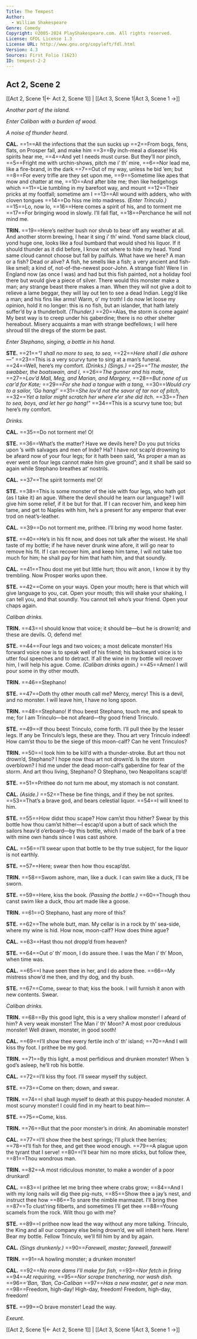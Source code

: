 ```yaml
---
Title: The Tempest
Author: 
  - William Shakespeare
Genre: Comedy
Copyright: ©2005-2024 PlayShakespeare.com. All rights reserved.
License: GFDL License 1.3
License URL: http://www.gnu.org/copyleft/fdl.html
Version: 4.3
Sources: First Folio (1623)
ID: tempest-2-2
---
```


## Act 2, Scene 2
[[Act 2, Scene 1|← Act 2, Scene 1]] | [[Act 3, Scene 1|Act 3, Scene 1 →]]

*Another part of the island.*

*Enter Caliban with a burden of wood.*

*A noise of thunder heard.*

**CAL.**
==1==All the infections that the sun sucks up
==2==From bogs, fens, flats, on Prosper fall, and make him
==3==By inch-meal a disease! His spirits hear me,
==4==And yet I needs must curse. But they’ll nor pinch,
==5==Fright me with urchin-shows, pitch me i’ th’ mire,
==6==Nor lead me, like a fire-brand, in the dark
==7==Out of my way, unless he bid ’em; but
==8==For every trifle are they set upon me,
==9==Sometime like apes that mow and chatter at me,
==10==And after bite me; then like hedgehogs which
==11==Lie tumbling in my barefoot way, and mount
==12==Their pricks at my footfall; sometime am I
==13==All wound with adders, who with cloven tongues
==14==Do hiss me into madness.
*(Enter Trinculo.)*
==15==Lo, now lo,
==16==Here comes a spirit of his, and to torment me
==17==For bringing wood in slowly. I’ll fall flat,
==18==Perchance he will not mind me.

**TRIN.**
==19==Here’s neither bush nor shrub to bear off any weather at all. And another storm brewing, I hear it sing i’ th’ wind. Yond same black cloud, yond huge one, looks like a foul bumbard that would shed his liquor. If it should thunder as it did before, I know not where to hide my head. Yond same cloud cannot choose but fall by pailfuls. What have we here? A man or a fish? Dead or alive? A fish, he smells like a fish; a very ancient and fish-like smell; a kind of, not-of-the-newest poor-John. A strange fish! Were I in England now (as once I was) and had but this fish painted, not a holiday fool there but would give a piece of silver. There would this monster make a man; any strange beast there makes a man. When they will not give a doit to relieve a lame beggar, they will lay out ten to see a dead Indian. Legg’d like a man; and his fins like arms! Warm, o’ my troth! I do now let loose my opinion, hold it no longer: this is no fish, but an islander, that hath lately suffer’d by a thunderbolt.
*(Thunder.)*
==20==Alas, the storm is come again! My best way is to creep under his gaberdine; there is no other shelter hereabout. Misery acquaints a man with strange bedfellows; I will here shroud till the dregs of the storm be past.

*Enter Stephano, singing, a bottle in his hand.*

**STE.**
==21==*“I shall no more to sea, to sea,*
==22==*Here shall I die ashore—”*
==23==This is a very scurvy tune to sing at a man’s funeral.
==24==Well, here’s my comfort.
*(Drinks.)*
*(Sings.)*
==25==*“The master, the swabber, the boatswain, and I,*
==26==*The gunner and his mate,*
==27==*Lov’d Mall, Meg, and Marian, and Margery,*
==28==*But none of us car’d for Kate;*
==29==*For she had a tongue with a tang,*
==30==*Would cry to a sailor, ‘Go hang!’*
==31==*She lov’d not the savor of tar nor of pitch,*
==32==*Yet a tailor might scratch her where e’er she did itch.*
==33==*Then to sea, boys, and let her go hang!”*
==34==This is a scurvy tune too; but here’s my comfort.

*Drinks.*

**CAL.**
==35==Do not torment me! O!

**STE.**
==36==What’s the matter? Have we devils here? Do you put tricks upon ’s with salvages and men of Inde? Ha? I have not scap’d drowning to be afeard now of your four legs; for it hath been said, “As proper a man as ever went on four legs cannot make him give ground”; and it shall be said so again while Stephano breathes at’ nostrils.

**CAL.**
==37==The spirit torments me! O!

**STE.**
==38==This is some monster of the isle with four legs, who hath got (as I take it) an ague. Where the devil should he learn our language? I will give him some relief, if it be but for that. If I can recover him, and keep him tame, and get to Naples with him, he’s a present for any emperor that ever trod on neat’s-leather.

**CAL.**
==39==Do not torment me, prithee. I’ll bring my wood home faster.

**STE.**
==40==He’s in his fit now, and does not talk after the wisest. He shall taste of my bottle; if he have never drunk wine afore, it will go near to remove his fit. If I can recover him, and keep him tame, I will not take too much for him; he shall pay for him that hath him, and that soundly.

**CAL.**
==41==Thou dost me yet but little hurt; thou wilt anon, I know it by thy trembling. Now Prosper works upon thee.

**STE.**
==42==Come on your ways. Open your mouth; here is that which will give language to you, cat. Open your mouth; this will shake your shaking, I can tell you, and that soundly. You cannot tell who’s your friend. Open your chaps again.

*Caliban drinks.*

**TRIN.**
==43==I should know that voice; it should be—but he is drown’d; and these are devils. O, defend me!

**STE.**
==44==Four legs and two voices; a most delicate monster! His forward voice now is to speak well of his friend; his backward voice is to utter foul speeches and to detract. If all the wine in my bottle will recover him, I will help his ague. Come.
*(Caliban drinks again.)*
==45==Amen! I will pour some in thy other mouth.

**TRIN.**
==46==Stephano!

**STE.**
==47==Doth thy other mouth call me? Mercy, mercy! This is a devil, and no monster. I will leave him, I have no long spoon.

**TRIN.**
==48==Stephano! If thou beest Stephano, touch me, and speak to me; for I am Trinculo—be not afeard—thy good friend Trinculo.

**STE.**
==49==If thou beest Trinculo, come forth. I’ll pull thee by the lesser legs. If any be Trinculo’s legs, these are they. Thou art very Trinculo indeed! How cam’st thou to be the siege of this moon-calf? Can he vent Trinculos?

**TRIN.**
==50==I took him to be kill’d with a thunder-stroke. But art thou not drown’d, Stephano? I hope now thou art not drown’d. Is the storm overblown? I hid me under the dead moon-calf’s gaberdine for fear of the storm. And art thou living, Stephano? O Stephano, two Neapolitans scap’d!

**STE.**
==51==Prithee do not turn me about, my stomach is not constant.

**CAL.**
*(Aside.)*
==52==These be fine things, and if they be not sprites.
==53==That’s a brave god, and bears celestial liquor.
==54==I will kneel to him.

**STE.**
==55==How didst thou scape? How cam’st thou hither? Swear by this bottle how thou cam’st hither—I escap’d upon a butt of sack which the sailors heav’d o’erboard—by this bottle, which I made of the bark of a tree with mine own hands since I was cast ashore.

**CAL.**
==56==I’ll swear upon that bottle to be thy true subject, for the liquor is not earthly.

**STE.**
==57==Here; swear then how thou escap’dst.

**TRIN.**
==58==Swom ashore, man, like a duck. I can swim like a duck, I’ll be sworn.

**STE.**
==59==Here, kiss the book.
*(Passing the bottle.)*
==60==Though thou canst swim like a duck, thou art made like a goose.

**TRIN.**
==61==O Stephano, hast any more of this?

**STE.**
==62==The whole butt, man. My cellar is in a rock by th’ sea-side, where my wine is hid. How now, moon-calf? How does thine ague?

**CAL.**
==63==Hast thou not dropp’d from heaven?

**STE.**
==64==Out o’ th’ moon, I do assure thee. I was the Man i’ th’ Moon, when time was.

**CAL.**
==65==I have seen thee in her, and I do adore thee.
==66==My mistress show’d me thee, and thy dog, and thy bush.

**STE.**
==67==Come, swear to that; kiss the book. I will furnish it anon with new contents. Swear.

*Caliban drinks.*

**TRIN.**
==68==By this good light, this is a very shallow monster! I afeard of him? A very weak monster! The Man i’ th’ Moon? A most poor credulous monster! Well drawn, monster, in good sooth!

**CAL.**
==69==I’ll show thee every fertile inch o’ th’ island;
==70==And I will kiss thy foot. I prithee be my god.

**TRIN.**
==71==By this light, a most perfidious and drunken monster! When ’s god’s asleep, he’ll rob his bottle.

**CAL.**
==72==I’ll kiss thy foot. I’ll swear myself thy subject.

**STE.**
==73==Come on then; down, and swear.

**TRIN.**
==74==I shall laugh myself to death at this puppy-headed monster. A most scurvy monster! I could find in my heart to beat him⁠—

**STE.**
==75==Come, kiss.

**TRIN.**
==76==But that the poor monster’s in drink. An abominable monster!

**CAL.**
==77==I’ll show thee the best springs; I’ll pluck thee berries;
==78==I’ll fish for thee, and get thee wood enough.
==79==A plague upon the tyrant that I serve!
==80==I’ll bear him no more sticks, but follow thee,
==81==Thou wondrous man.

**TRIN.**
==82==A most ridiculous monster, to make a wonder of a poor drunkard!

**CAL.**
==83==I prithee let me bring thee where crabs grow;
==84==And I with my long nails will dig thee pig-nuts,
==85==Show thee a jay’s nest, and instruct thee how
==86==To snare the nimble marmazet. I’ll bring thee
==87==To clust’ring filberts, and sometimes I’ll get thee
==88==Young scamels from the rock. Wilt thou go with me?

**STE.**
==89==I prithee now lead the way without any more talking. Trinculo, the King and all our company else being drown’d, we will inherit here. Here! Bear my bottle. Fellow Trinculo, we’ll fill him by and by again.

**CAL.**
*(Sings drunkenly.)*
==90==*Farewell, master; farewell, farewell!*

**TRIN.**
==91==A howling monster; a drunken monster!

**CAL.**
==92==*No more dams I’ll make for fish,*
==93==*Nor fetch in firing*
==94==*At requiring,*
==95==*Nor scrape trenchering, nor wash dish.*
==96==*’Ban, ’Ban, Ca-Caliban*
==97==*Has a new master, get a new man.*
==98==Freedom, high-day! High-day, freedom! Freedom, high-day, freedom!

**STE.**
==99==O brave monster! Lead the way.

*Exeunt.*

[[Act 2, Scene 1|← Act 2, Scene 1]] | [[Act 3, Scene 1|Act 3, Scene 1 →]]